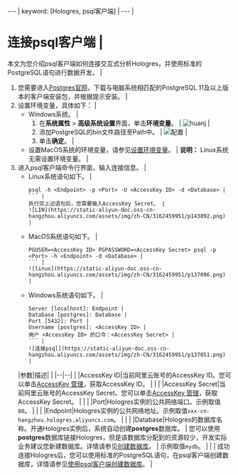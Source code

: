 --- |
keyword: [Hologres, psql客户端] |
--- |
# 连接psql客户端 |
本文为您介绍psql客户端如何连接交互式分析Hologres，并使用标准的PostgreSQL语句进行数据开发。 |
1.  您需要进入[Postgres官网](https://www.enterprisedb.com/downloads/postgres-postgresql-downloads)，下载与电脑系统相匹配的PostgreSQL 11及以上版本的客户端安装包，并根据提示安装。 |
2.  设置环境变量，具体如下： |
    -   Windows系统。 |
        1.  在**系统属性** \> **高级系统设置**界面，单击**环境变量**。 |
            ![huanj ](https://static-aliyun-doc.oss-cn-hangzhou.aliyuncs.com/assets/img/zh-CN/3162459951/p143915.png) |
        2.  添加PostgreSQL的bin文件路径至Path中。 |
            ![配置](https://static-aliyun-doc.oss-cn-hangzhou.aliyuncs.com/assets/img/zh-CN/3162459951/p143917.png) |
        3.  单击**确定**。 |
    -   设置MacOS系统的环境变量，请参见[设置环境变量](https://www.postgresql.org/docs/6.3/c0301.htm)。 |
    **说明：** Linux系统无需设置环境变量。 |
1.  进入psql客户端命令行界面，输入连接信息。 |
    -   Linux系统语句如下。 |
        ``` |
        psql -h <Endpoint> -p <Port> -U <AccessKey ID> -d <Database> |
        ``` |
        执行完上述语句后，您需要输入AccessKey Secret。 |
        ![LIN](https://static-aliyun-doc.oss-cn-hangzhou.aliyuncs.com/assets/img/zh-CN/3162459951/p143892.png) |
    -   MacOS系统语句如下。 |
        ``` |
        PGUSER=<AccessKey ID> PGPASSWORD=<AccessKey Secret> psql -p <Port> -h <Endpoint> -d <Database> |
        ``` |
        ![linux](https://static-aliyun-doc.oss-cn-hangzhou.aliyuncs.com/assets/img/zh-CN/3162459951/p137096.png) |
    -   Windows系统语句如下。 |
        ``` |
        Server [localhost]: Endpoint |
        Database [postgres]: Database |
        Port [5432]: Port |
        Username [postgres]: <AccessKey ID> |
        用户 <AccessKey ID> 的口令：<AccessKey Secret> |
        ``` |
        ![连接psql](https://static-aliyun-doc.oss-cn-hangzhou.aliyuncs.com/assets/img/zh-CN/3162459951/p137051.png) |
    |参数|描述| |
    |--|--| |
    |AccessKey ID|当前阿里云账号的AccessKey ID。您可以单击[AccessKey 管理](https://usercenter.console.aliyun.com/?spm=5176.2020520153.nav-right.dak.3bcf415dCWGUBj#/manage/ak)，获取AccessKey ID。 |
| |
    |AccessKey Secret|当前阿里云账号的AccessKey Secret。您可以单击[AccessKey 管理](https://usercenter.console.aliyun.com/?spm=5176.2020520153.nav-right.dak.3bcf415dCWGUBj#/manage/ak)，获取AccessKey Secret。 |
| |
    |Port|Hologres实例的公共网络端口。示例取值`80`。 |
| |
    |Endpoint|Hologres实例的公共网络地址。示例取值`xxx-cn-hangzhou.hologres.aliyuncs.com`。 |
| |
    |Database|Hologres的数据库名称。开通Hologres实例后，系统自动创建**postgres**数据库。 |
您可以使用**postgres**数据库链接Hologres，但是该数据库分配到的资源较少，开发实际业务建议您新建数据库。详情请参见[创建数据库](/AlibabaCloudDocs/hologram/blob/master/cn.zh-CN/快速入门/创建数据库.md)。 |
示例取值`mydb`。 |
| |
成功连接Hologres后，您可以使用标准的PostgreSQL语句，在psql客户端创建数据库，详情请参见[使用psql客户端创建数据库](/AlibabaCloudDocs/hologram/blob/master/cn.zh-CN/快速入门/创建数据库.md)。 |
